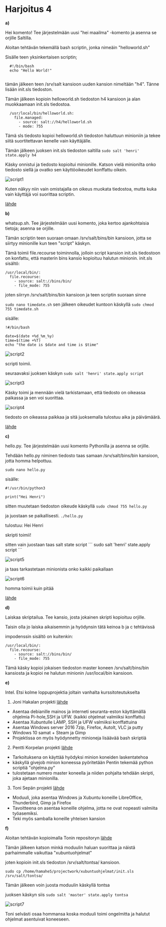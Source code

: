 # Harjoitus 4


**a)**


Hei komento! Tee järjestelmään uusi "hei maailma" -komento ja asenna se orjille Saltilla.


Aloitan tehtävän tekemällä bash scriptin, jonka nimeäin "helloworld.sh"

Sisälle teen yksinkertaisen scriptin;
```
  #!/bin/bash
  echo "Hello World!"
  
```
  
 tämän jälkeen teen /srv/salt kansioon uuden kansion nimeltään "h4". Tänne lisään init.sls tiedoston.
 
 Tämän jälkeen kopioin helloworld.sh tiedoston h4 kansioon ja alan muokkaamaan init.sls tiedostoa.
 
``` 
  /usr/local/bin/helloworld.sh:
    file.managed:
      - source: salt://h4/helloworld.sh
      - mode: 755
```

Tämä sls tiedosto kopioi helloworld.sh tiedoston haluttuun minioniin ja tekee siitä suortitettavan kenelle vain käyttäjälle.

Tämän jälkeen juoksen init.sls tiedoston saltilla ``` sudo salt 'henri' state.apply h4 ```

Käsky onnistui ja tiedosto kopioitui minionille. Katson vielä minionilta onko tiedosto siellä ja ovatko sen käyttöoikeudet konffattu oikein.

![script1](https://user-images.githubusercontent.com/64984528/116258433-9fe0ea00-a77d-11eb-8911-da700bf31376.png)


Kuten näkyy niin vain omistajalla on oikeus muokata tiedostoa, mutta kuka vain käyttäjä voi suorittaa scriptin.

[lähde](https://www.taniarascia.com/how-to-create-and-use-bash-scripts/)


**b)**

whatsup.sh. Tee järjestelmään uusi komento, joka kertoo ajankohtaisia tietoja; asenna se orjille.

Tämän scriptin teen suoraan omaan /srv/salt/bins/bin kansioon, jotta se siirtyy minionille kun teen "script" käskyn.

Tämä toimii file.recourse toiminnolla, jolloin script kansion init.sls tiedostoon on konfattu, että masterin bins kansio kopioituu halutun minionin.
init.sls sisältö:
```
/usr/local/bin/:
  file.recourse:
    - source: salt://bins/bin/
    - file_mode: 755

```

joten siirryn /srv/salt/bins/bin kansioon ja teen scriptin suoraan sinne

```sudo nano timedate.sh```
sen jälkeen oikeudet kuntoon käskyllä ```sudo chmod 755 timedate.sh```

sisälle:

```
!#/bin/bash

date=$(date +%d_%m_%y)
time=$(time +%T)
echo "the date is $date and time is $time"
```

![script2](https://user-images.githubusercontent.com/64984528/116267143-d110e880-a784-11eb-88f3-8c5955bb62e2.png)

scripti toimii.


seuraavaksi juoksen käskyn ```sudo salt 'henri' state.apply script```



![script3](https://user-images.githubusercontent.com/64984528/116267428-13d2c080-a785-11eb-8489-4473864a0cdf.png)


Käsky toimi ja mennään vielä tarkistamaan, että tiedosto on oikeassa paikassa ja sen voi suorittaa.


![script4](https://user-images.githubusercontent.com/64984528/116267650-4977a980-a785-11eb-9b28-01363e55f836.png)

tiedosto on oikeassa paikkaa ja sitä juoksemalla tulostuu aika ja päivämäärä.

[lähde](https://www.cyberciti.biz/faq/linux-unix-formatting-dates-for-display/)

**c)**

 hello.py. Tee järjestelmään uusi komento Pythonilla ja asenna se orjille.
 
 Tehdään hello.py niminen tiedosto taas samaan /srv/salt/bins/bin kansioon, jotta homma helpottuu.
 
 ```sudo nano hello.py```
 
 sisälle:
 
 ```
 #!/usr/bin/python3
 
 print("Hei Henri")
 ```
 
sitten muutetaan tiedoston oikeude käskyllä ```sudo chmod 755 hello.py```
 
ja juostaan se paikallisesti.
```./hello.py```

tulostuu: Hei Henri

skripti toimii!

sitten vain juostaan taas salt state script ´´´ sudo salt 'henri' state.apply script ´´´

![script5](https://user-images.githubusercontent.com/64984528/116268941-72e50500-a786-11eb-9f61-91a5bc2eff7a.png)


ja taas tarkastetaan minionista onko kaikki paikallaan

![script6](https://user-images.githubusercontent.com/64984528/116269119-9ad46880-a786-11eb-8655-a414f78b831a.png)

homma toimii kuin pitää

[lähde](https://terokarvinen.com/2021/configuration-management-systems-palvelinten-hallinta-ict4tn022-spring-2021/)




**d)**

Laiskaa skriptailua. Tee kansio, josta jokainen skripti kopioituu orjille.

Taisin olla jo laiska aikaisemmin ja hyödynsin tätä keinoa b ja c tehtävissä

impodenssin sisältö on kuitenkin:

```
/usr/local/bin/:
  file.recourse:
    - source: salt://bins/bin/
    - file_mode: 755
```

Tämä käsky kopioi jokaisen tiedoston master koneen /srv/salt/bins/bin kansiosta ja kopioi ne halutun minionin /usr/local/bin kansioon.


**e)**

Intel. Etsi kolme loppuprojektia joltain vanhalta kurssitoteutukselta


1. Joni Hakalan projekti [lähde](https://github.com/Dunttus/SaltProject)

* Asentaa debianille mainos ja interneti seuranta-eston käyttämällä ohjelmia Pi-hole,SSH ja UFW. (kaikki ohjelmat valmiiksi konffattu)
* Asentaa Xubuntulle LAMP, SSH ja UFW valmiiksi konffattuina
* Asentaa Windows server 2016 7zip, Firefox, Autolt, VLC ja putty
* Windows 10 samat + Steam ja Gimp
* Projektissa on myös hyödynnetty minioneja lisäävää bash skriptiä


2. Pentti Korpelan projekti [lähde](https://github.com/CodeProEnterpriseEdition/omamoduuli/tree/master)

* Tarkoituksena on käyttää hyödyksi minion koneiden laskentatehoa
* käskyllä givejob minion koneessa pyöritetään Pentin tekemää python scriptiä "ohjelma.py"
* tulostetaan numero master koneella ja niiden pohjalta tehdään skripti, joka ajetaan minionilla.

3. Toni Sepän projekti [lähde](https://github.com/tontsa00/projectwork)

* Moduuli, joka asentaa Windows ja Xubuntu koneille LibreOffice, Thunderbird, Gimp ja Firefox
* Tavoitteena on asentaa koneille ohjelma, jotta ne ovat nopeasti valmiita työasemiksi.
* Teki myös samballa koneille yhteisen kansion



**f)**

Aloitan tehtävän kopioimalla Tonin repositoryn [lähde](https://github.com/tontsa00/projectwork.git)

Tämän jälkeen katson minkä moduulin haluan suorittaa ja näistä parhaimmalle vaikuttaa "xubuntuohjelmat"

joten kopioin init.sls tiedoston /srv/salt/tontsa/ kansioon.

```sudo cp /home/hamahe5/projectwork/xubuntuohjelmat/init.sls /srv/salt/tontsa/ ```

Tämän jälkeen voin juosta moduulin käskyllä tontsa

juoksen käskyn siis ```sudo salt 'master' state.apply tontsa```


![script7](https://user-images.githubusercontent.com/64984528/116276254-06b9cf80-a78d-11eb-8a6d-f9b8da3c3ad4.png)



Toni selvästi osaa hommansa koska moduuli toimi ongelmitta ja halutut ohjelmat asentuivat koneeseen.





